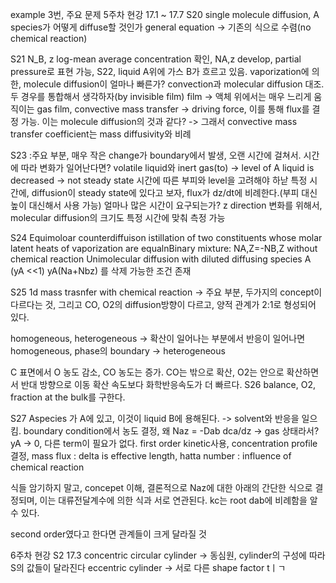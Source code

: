 example 3번, 주요 문제
5주차 현강
17.1 ~ 17.7
S20
single molecule diffusion,
A species가 어떻게 diffuse할 것인가
general equation -> 기존의 식으로 수렴(no chemical reaction)

S21
N_B, z
log-mean average concentration 확인,
NA,z develop, partial pressure로 표현 가능, 
S22, liquid A위에 가스 B가 흐르고 있음. vaporization에 의한, molecule diffusion이 얼마나 빠른가? convection과 molecular diffusion 대조. 두 경우를 통합해서 생각하자(by invisible film)
film -> 액체 위에서는 매우 느리게 움직이는 gas film, 
convective mass transfer -> driving force, 이를 통해 flux를 결정 가능. 이는 molecule diffusion의 것과 같다? 
-> 그래서 convective mass transfer coefficient는 mass diffusivity와 비례

S23 :주요 부분, 매우 작은 change가 boundary에서 발생, 오랜 시간에 걸쳐서.
시간에 따라 변화가 일어난다면? 
volatile liquid와 inert gas(to) -> level of A liquid is decreased -> not steady state
시간에 따른 부피와 level을 고려해야 하낟
특정 시간에, diffusion이 steady state에 있다고 보자, flux가 dz/dt에 비례한다.(부피 대신 높이 대신해서 사용 가능)
얼마나 많은 시간이 요구되는가? z direction 변화를 위해서, molecular diffusion의 크기도 특정 시간에 맞춰 측정 가능


S24 Equimoloar counterdiffuison
istillation of two constituents whose molar latent heats of vaporization are equalnBinary mixture: NA,Z=-NB,Z without chemical reaction Unimolecular diffusion with diluted diffusing species A (yA <<1)
yA(Na+Nbz) 를 삭제 가능한 조건 존재

S25 1d mass trasnfer with chemical reaction -> 주요 부분, 두가지의 concept이 다르다는 것, 그리고 CO, O2의 diffusion방향이 다르고, 양적 관계가 2:1로 형성되어 있다.

homogeneous, heterogeneous -> 확산이 일어나는 부분에서 반응이 일어나면 homogeneous, 
phase의 boundary -> heterogeneous

C 표면에서 O 농도 감소, CO 농도는 증가. CO는 밖으로 확산, O2는 안으로 확산하면서 반대 방향으로 이동
확산 속도보다 화학반응속도가 더 빠르다.
S26 
balance, O2, fraction at the bulk를 구한다.

S27
Aspecies 가 A에 있고, 이것이 liquid B에 용해된다. -> solvent와 반응을 일으킴. 
boundary condition에서 농도 결정,
왜 Naz = -Dab dca/dz -> gas 상태라서? yA -> 0, 다른 term이 필요가 없다.
first order kinetic사용, 
concentration profile 결정, mass flux : delta is effective length, 
hatta number : influence of chemical reaction

식들 암기하지 말고, concepet 이해, 
결론적으로 Naz에 대한 아래의 간단한 식으로 결정되며, 이는 대류전달계수에 의한 식과 서로 연관된다.
kc는 root dab에 비례함을 알 수 있다. 

second order였다고 한다면 관계들이 크게 달라질 것

6주차 현강
S2
17.3 
concentric circular cylinder -> 동심원, cylinder의 구성에 따라 S의 값들이 달라진다
eccentric cylinder -> 서로 다른 shape factor tㅣㄱ









